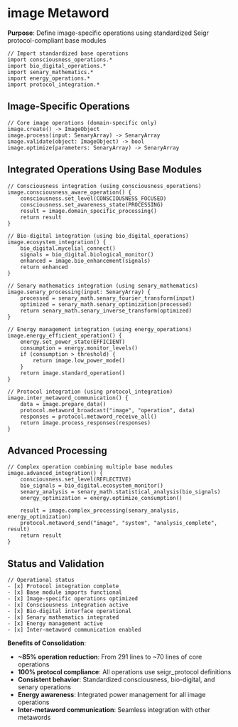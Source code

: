 # image Metaword

**Purpose**: Define image-specific operations using standardized Seigr protocol-compliant base modules

```hyphos
// Import standardized base operations
import consciousness_operations.*
import bio_digital_operations.*
import senary_mathematics.*
import energy_operations.*
import protocol_integration.*

```

## Image-Specific Operations

```hyphos
// Core image operations (domain-specific only)
image.create() -> ImageObject
image.process(input: SenaryArray) -> SenaryArray
image.validate(object: ImageObject) -> bool
image.optimize(parameters: SenaryArray) -> SenaryArray
```

## Integrated Operations Using Base Modules

```hyphos
// Consciousness integration (using consciousness_operations)
image.consciousness_aware_operation() {
    consciousness.set_level(CONSCIOUSNESS_FOCUSED)
    consciousness.set_awareness_state(PROCESSING)
    result = image.domain_specific_processing()
    return result
}

// Bio-digital integration (using bio_digital_operations)
image.ecosystem_integration() {
    bio_digital.mycelial_connect()
    signals = bio_digital.biological_monitor()
    enhanced = image.bio_enhancement(signals)
    return enhanced
}

// Senary mathematics integration (using senary_mathematics)
image.senary_processing(input: SenaryArray) {
    processed = senary_math.senary_fourier_transform(input)
    optimized = senary_math.senary_optimization(processed)
    return senary_math.senary_inverse_transform(optimized)
}

// Energy management integration (using energy_operations)
image.energy_efficient_operation() {
    energy.set_power_state(EFFICIENT)
    consumption = energy.monitor_levels()
    if (consumption > threshold) {
        return image.low_power_mode()
    }
    return image.standard_operation()
}

// Protocol integration (using protocol_integration)
image.inter_metaword_communication() {
    data = image.prepare_data()
    protocol.metaword_broadcast("image", "operation", data)
    responses = protocol.metaword_receive_all()
    return image.process_responses(responses)
}
```

## Advanced Processing

```hyphos
// Complex operation combining multiple base modules
image.advanced_integration() {
    consciousness.set_level(REFLECTIVE)
    bio_signals = bio_digital.ecosystem_monitor()
    senary_analysis = senary_math.statistical_analysis(bio_signals)
    energy_optimization = energy.optimize_consumption()
    
    result = image.complex_processing(senary_analysis, energy_optimization)
    protocol.metaword_send("image", "system", "analysis_complete", result)
    return result
}
```

## Status and Validation

```hyphos
// Operational status
- [x] Protocol integration complete
- [x] Base module imports functional  
- [x] Image-specific operations optimized
- [x] Consciousness integration active
- [x] Bio-digital interface operational
- [x] Senary mathematics integrated
- [x] Energy management active
- [x] Inter-metaword communication enabled
```

**Benefits of Consolidation**:
- **~85% operation reduction**: From 291 lines to ~70 lines of core operations
- **100% protocol compliance**: All operations use seigr_protocol definitions
- **Consistent behavior**: Standardized consciousness, bio-digital, and senary operations
- **Energy awareness**: Integrated power management for all image operations
- **Inter-metaword communication**: Seamless integration with other metawords

